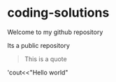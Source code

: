 # coding-solutions
<html>

    
  <body> Welcome to my github repository </body>
 
  Its a public repository <br> 
  > This is a quote

'cout<<"Hello world"
</html>



